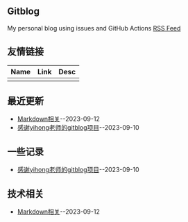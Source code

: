 ## Gitblog
My personal blog using issues and GitHub Actions 
[RSS Feed](https://raw.githubusercontent.com/hadleysu/gitblog/main/feed.xml)

## 友情链接
<table>
<thead>
<tr>
<th>Name</th>
<th>Link</th>
<th>Desc</th>
</tr>
</thead>
<tbody>
<tr>
<td></td>
<td></td>
<td></td>
</tr>
</tbody>
</table>

## 最近更新
- [Markdown相关](https://github.com/hadleysu/gitblog/issues/3)--2023-09-12
- [感谢yihong老师的gitblog项目](https://github.com/hadleysu/gitblog/issues/2)--2023-09-10
## 一些记录
- [感谢yihong老师的gitblog项目](https://github.com/hadleysu/gitblog/issues/2)--2023-09-10
## 技术相关
- [Markdown相关](https://github.com/hadleysu/gitblog/issues/3)--2023-09-12
